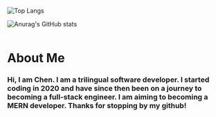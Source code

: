 ![Top Langs](https://github-readme-stats.vercel.app/api/top-langs/?username=chenerychen&hide=html&layout=compact)


![Anurag's GitHub stats](https://github-readme-stats.vercel.app/api?username=chenerychen&show_icons=true&theme=dracula)

<img src="" alt='' >

<h1>About Me</h1>  
<h3>Hi, I am Chen. I am a trilingual software developer. I started coding in 2020 and have since then been on a journey to becoming a full-stack engineer. I am aiming to becoming a MERN developer. Thanks for stopping by my github!</h3>

<h2> </h2>


